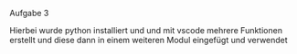 Aufgabe 3

Hierbei wurde python installiert und und mit vscode mehrere Funktionen erstellt und diese dann in einem weiteren Modul eingefügt und verwendet
